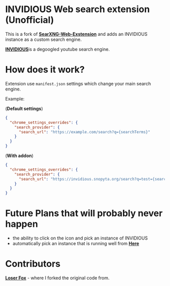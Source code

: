 # INVIDIOUS Web search extension (Unofficial)

This is a fork of [**SearXNG-Web-Exstension**](https://github.com/LoserFox/SearXNG-Web-Exstension) and adds an INVIDIOUS instance as a custom search engine.

[**INVIDIOUS**](https://github.com/iv-org/invidious)is a degoogled youtube search engine.

# How does it work?
Extension use `manifest.json` settings which change your main search engine.

Example:

(**Default settings**)
```json
{
  "chrome_settings_overrides": {
    "search_provider": {
      "search_url": "https://example.com/search?q={searchTerms}"
    }
  }
}
```

(**With addon**)
```json
{
  "chrome_settings_overrides": {
    "search_provider": {
      "search_url": "https://invidious.snopyta.org/search?q=test={searchTerms}"
    }
  }
}
```

# Future Plans that will probably never happen
- the ability to click on the icon and pick an instance of INVIDIOUS
- automatically pick an instance that is running well from [**Here**](https://docs.invidious.io/instances/)


# Contributors
[**Loser Fox**](https://github.com/LoserFoxx) - where I forked the original code from. 
